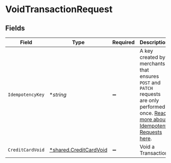 # VoidTransactionRequest


## Fields

| Field                                                                                                                                                                         | Type                                                                                                                                                                          | Required                                                                                                                                                                      | Description                                                                                                                                                                   |
| ----------------------------------------------------------------------------------------------------------------------------------------------------------------------------- | ----------------------------------------------------------------------------------------------------------------------------------------------------------------------------- | ----------------------------------------------------------------------------------------------------------------------------------------------------------------------------- | ----------------------------------------------------------------------------------------------------------------------------------------------------------------------------- |
| `IdempotencyKey`                                                                                                                                                              | **string*                                                                                                                                                                     | :heavy_minus_sign:                                                                                                                                                            | A key created by merchants that ensures `POST` and `PATCH` requests are only performed once. [Read more about Idempotent Requests here](/developers/references/idempotency/). |
| `CreditCardVoid`                                                                                                                                                              | [*shared.CreditCardVoid](../../models/shared/creditcardvoid.md)                                                                                                               | :heavy_minus_sign:                                                                                                                                                            | Void a Transaction                                                                                                                                                            |